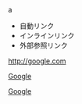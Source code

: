 a

- 自動リンク
- インラインリンク
- 外部参照リンク

<http://google.com>

<test>

[Google](http:google.com "Title")

[Google][1]

[1]: http//google.com
    "Title"
